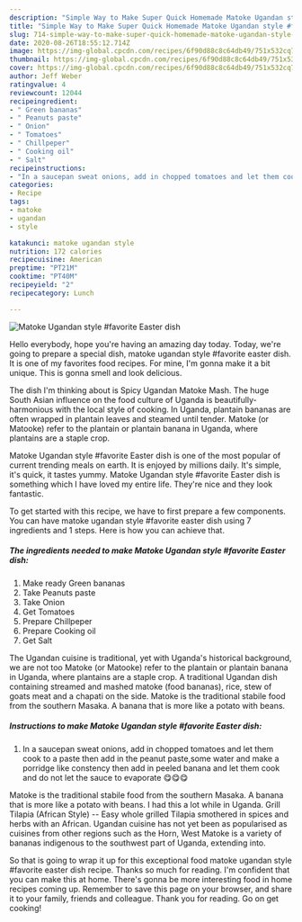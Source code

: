 ```yaml
---
description: "Simple Way to Make Super Quick Homemade Matoke Ugandan style #favorite Easter dish"
title: "Simple Way to Make Super Quick Homemade Matoke Ugandan style #favorite Easter dish"
slug: 714-simple-way-to-make-super-quick-homemade-matoke-ugandan-style-favorite-easter-dish
date: 2020-08-26T18:55:12.714Z
image: https://img-global.cpcdn.com/recipes/6f90d88c8c64db49/751x532cq70/matoke-ugandan-style-favorite-easter-dish-recipe-main-photo.jpg
thumbnail: https://img-global.cpcdn.com/recipes/6f90d88c8c64db49/751x532cq70/matoke-ugandan-style-favorite-easter-dish-recipe-main-photo.jpg
cover: https://img-global.cpcdn.com/recipes/6f90d88c8c64db49/751x532cq70/matoke-ugandan-style-favorite-easter-dish-recipe-main-photo.jpg
author: Jeff Weber
ratingvalue: 4
reviewcount: 12044
recipeingredient:
- " Green bananas"
- " Peanuts paste"
- " Onion"
- " Tomatoes"
- " Chillpeper"
- " Cooking oil"
- " Salt"
recipeinstructions:
- "In a saucepan sweat onions, add in chopped tomatoes and let them cook to a paste then add in the peanut paste,some water and make a porridge like constency then add in peeled banana and let them cook and do not let the sauce to evaporate 😋😋😋"
categories:
- Recipe
tags:
- matoke
- ugandan
- style

katakunci: matoke ugandan style 
nutrition: 172 calories
recipecuisine: American
preptime: "PT21M"
cooktime: "PT40M"
recipeyield: "2"
recipecategory: Lunch

---
```



![Matoke Ugandan style #favorite Easter dish](https://img-global.cpcdn.com/recipes/6f90d88c8c64db49/751x532cq70/matoke-ugandan-style-favorite-easter-dish-recipe-main-photo.jpg)

Hello everybody, hope you're having an amazing day today. Today, we're going to prepare a special dish, matoke ugandan style #favorite easter dish. It is one of my favorites food recipes. For mine, I'm gonna make it a bit unique. This is gonna smell and look delicious.

The dish I&#39;m thinking about is Spicy Ugandan Matoke Mash. The huge South Asian influence on the food culture of Uganda is beautifully-harmonious with the local style of cooking. In Uganda, plantain bananas are often wrapped in plantain leaves and steamed until tender. Matoke (or Matooke) refer to the plantain or plantain banana in Uganda, where plantains are a staple crop.

Matoke Ugandan style #favorite Easter dish is one of the most popular of current trending meals on earth. It is enjoyed by millions daily. It's simple, it's quick, it tastes yummy. Matoke Ugandan style #favorite Easter dish is something which I have loved my entire life. They're nice and they look fantastic.


To get started with this recipe, we have to first prepare a few components. You can have matoke ugandan style #favorite easter dish using 7 ingredients and 1 steps. Here is how you can achieve that.

<!--inarticleads1-->

##### The ingredients needed to make Matoke Ugandan style #favorite Easter dish:

1. Make ready  Green bananas
1. Take  Peanuts paste
1. Take  Onion
1. Get  Tomatoes
1. Prepare  Chillpeper
1. Prepare  Cooking oil
1. Get  Salt


The Ugandan cuisine is traditional, yet with Uganda&#39;s historical background, we are not too Matoke (or Matooke) refer to the plantain or plantain banana in Uganda, where plantains are a staple crop. A traditional Ugandan dish containing streamed and mashed matoke (food bananas), rice, stew of goats meat and a chapati on the side. Matoke is the traditional stabile food from the southern Masaka. A banana that is more like a potato with beans. 

<!--inarticleads2-->

##### Instructions to make Matoke Ugandan style #favorite Easter dish:

1. In a saucepan sweat onions, add in chopped tomatoes and let them cook to a paste then add in the peanut paste,some water and make a porridge like constency then add in peeled banana and let them cook and do not let the sauce to evaporate 😋😋😋


Matoke is the traditional stabile food from the southern Masaka. A banana that is more like a potato with beans. I had this a lot while in Uganda. Grill Tilapia (African Style) -- Easy whole grilled Tilapia smothered in spices and herbs with an African. Ugandan cuisine has not yet been as popularised as cuisines from other regions such as the Horn, West Matoke is a variety of bananas indigenous to the southwest part of Uganda, extending into. 

So that is going to wrap it up for this exceptional food matoke ugandan style #favorite easter dish recipe. Thanks so much for reading. I'm confident that you can make this at home. There's gonna be more interesting food in home recipes coming up. Remember to save this page on your browser, and share it to your family, friends and colleague. Thank you for reading. Go on get cooking!
